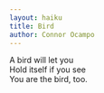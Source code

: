```yaml
---
layout: haiku
title: Bird
author: Connor Ocampo
---
```


A bird will let you<br>
Hold itself if you see<br>
You are the bird, too.<br>

